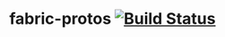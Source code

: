 # fabric-protos [![Build Status](https://travis-ci.com/trustbloc/fabric-protos.svg?branch=master)](https://travis-ci.com/trustbloc/fabric-protos)

